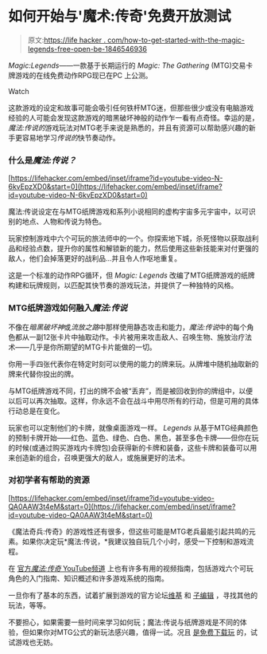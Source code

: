 # 如何开始与'魔术:传奇'免费开放测试

> 原文:[https://life hacker . com/how-to-get-started-with-the-magic-legends-free-open-be-1846546936](https://lifehacker.com/how-to-get-started-with-the-magic-legends-free-open-be-1846546936)

*Magic:Legends*——一款基于长期运行的 *Magic: The Gathering* (MTG)交易卡牌游戏的在线免费动作RPG现已在PC 上公测。

Watch

这款游戏的设定和故事可能会吸引任何铁杆MTG迷，但那些很少或没有电脑游戏经验的人可能会发现这款游戏的暗黑破坏神般的动作乍一看有点奇怪。幸运的是，*魔法:传说的*游戏玩法对MTG老手来说是熟悉的，并且有资源可以帮助感兴趣的新手更容易地学习*传说的*快节奏动作。

### 什么是*魔法:传说？*

 [https://lifehacker.com/embed/inset/iframe?id=youtube-video-N-6kvEpzXD0&start=0](https://lifehacker.com/embed/inset/iframe?id=youtube-video-N-6kvEpzXD0&start=0) 

魔法:传说设定在与MTG纸牌游戏和系列小说相同的虚构宇宙多元宇宙中，以可识别的地点、人物和传说为特色。

玩家控制游戏中六个可玩的旅法师中的一个。你探索地下城，杀死怪物以获取战利品和经验点数，提升你的属性和解锁新的能力，然后使用这些新技能来对付更强的敌人，他们会掉落更好的战利品…并且令人作呕地重复。

这是一个标准的动作RPG循环，但 *Magic: Legends* 改编了MTG纸牌游戏的纸牌构建和玩牌规则，以匹配其快节奏的游戏玩法，并提供了一种独特的风格。

### MTG纸牌游戏如何融入*魔法:传说*

不像在*暗黑破坏神*或*流放之路*中那样使用静态攻击和能力，*魔法:传说*中的每个角色都从一副12张卡片中抽取动作。卡片被用来攻击敌人、召唤生物、施放治疗法术——几乎是你所期望的MTG卡片能做的一切。

你用一手四张代表你在特定时刻可以使用的能力的牌来玩。从牌堆中随机抽取新的牌来代替你投出的牌。

与MTG纸牌游戏不同，打出的牌不会被“丢弃”，而是被回收到你的牌组中，以便以后可以再次抽取。这样，你永远不会在战斗中用尽所有的行动，但是可用的具体行动总是在变化。

玩家也可以定制他们的卡牌，就像桌面游戏一样。 *Legends* 从基于MTG经典颜色的预制卡牌开始——红色、蓝色、绿色、白色、黑色，甚至多色卡牌——但你在玩的时候(或通过购买游戏内卡牌包)会获得新的卡牌和装备，这些卡牌和装备可以用来创造新的组合，召唤更强大的敌人，或施展更好的法术。

### 对初学者有帮助的资源

 [https://lifehacker.com/embed/inset/iframe?id=youtube-video-QA0AAW3t4eM&start=0](https://lifehacker.com/embed/inset/iframe?id=youtube-video-QA0AAW3t4eM&start=0) 

《魔法奇兵:传奇》的游戏性还有很多，但这些可能是MTG老兵最能引起共鸣的元素。如果你决定玩*魔法:传说，*我建议独自玩几个小时，感受一下控制和游戏流程。

在 [官方*魔法:传奇* YouTube频道](https://www.youtube.com/channel/UC-CcOC_2tXkO4AN_xrDAyDQ) 上也有许多有用的视频指南，包括游戏六个可玩角色的入门指南、知识概述和许多游戏系统的指南。

一旦你有了基本的东西，试着扩展到游戏的官方论坛[维基](https://magiclegends.wiki.fextralife.com/Magic+Legends+Wiki) 和 [子编辑](https://www.reddit.com/r/MagicLegends/) ，寻找其他的玩法，等等。

不要担心，如果需要一些时间来学习如何玩；魔法:传说与纸牌游戏是不同的体验，但如果你对MTG公式的新玩法感兴趣，值得一试。况且 [是免费下载玩](https://www.playmagiclegends.com/en) 的，试试游戏也无妨。